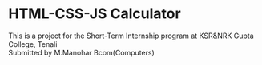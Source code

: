 # HTML-CSS-JS Calculator
This is a project for the Short-Term Internship program at KSR&NRK Gupta College, Tenali <br>
Submitted by M.Manohar Bcom(Computers)
